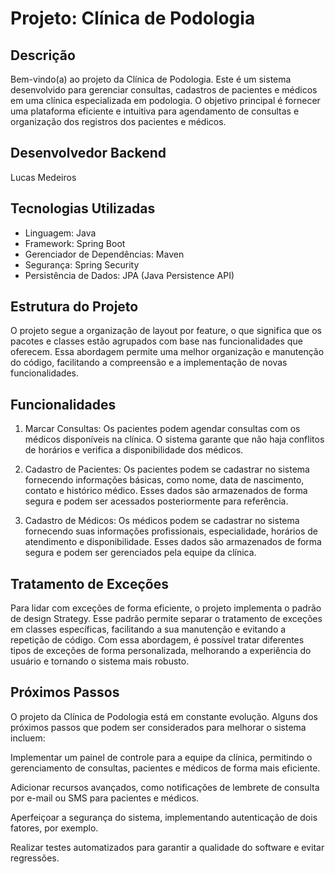 # Projeto: Clínica de Podologia

## Descrição
Bem-vindo(a) ao projeto da Clínica de Podologia. Este é um sistema desenvolvido para gerenciar consultas, cadastros de pacientes e médicos em uma clínica especializada em podologia. O objetivo principal é fornecer uma plataforma eficiente e intuitiva para agendamento de consultas e organização dos registros dos pacientes e médicos.

## Desenvolvedor Backend
Lucas Medeiros

## Tecnologias Utilizadas
* Linguagem: Java
* Framework: Spring Boot
* Gerenciador de Dependências: Maven
* Segurança: Spring Security
* Persistência de Dados: JPA (Java Persistence API)

## Estrutura do Projeto
O projeto segue a organização de layout por feature, o que significa que os pacotes e classes estão agrupados com base nas funcionalidades que oferecem. Essa abordagem permite uma melhor organização e manutenção do código, facilitando a compreensão e a implementação de novas funcionalidades.

## Funcionalidades
1. Marcar Consultas: Os pacientes podem agendar consultas com os médicos disponíveis na clínica. O sistema garante que não haja conflitos de horários e verifica a disponibilidade dos médicos.

1. Cadastro de Pacientes: Os pacientes podem se cadastrar no sistema fornecendo informações básicas, como nome, data de nascimento, contato e histórico médico. Esses dados são armazenados de forma segura e podem ser acessados posteriormente para referência.

1. Cadastro de Médicos: Os médicos podem se cadastrar no sistema fornecendo suas informações profissionais, especialidade, horários de atendimento e disponibilidade. Esses dados são armazenados de forma segura e podem ser gerenciados pela equipe da clínica.

## Tratamento de Exceções
Para lidar com exceções de forma eficiente, o projeto implementa o padrão de design Strategy. Esse padrão permite separar o tratamento de exceções em classes específicas, facilitando a sua manutenção e evitando a repetição de código. Com essa abordagem, é possível tratar diferentes tipos de exceções de forma personalizada, melhorando a experiência do usuário e tornando o sistema mais robusto.

## Próximos Passos
O projeto da Clínica de Podologia está em constante evolução. Alguns dos próximos passos que podem ser considerados para melhorar o sistema incluem:

Implementar um painel de controle para a equipe da clínica, permitindo o gerenciamento de consultas, pacientes e médicos de forma mais eficiente.

Adicionar recursos avançados, como notificações de lembrete de consulta por e-mail ou SMS para pacientes e médicos.

Aperfeiçoar a segurança do sistema, implementando autenticação de dois fatores, por exemplo.

Realizar testes automatizados para garantir a qualidade do software e evitar regressões.